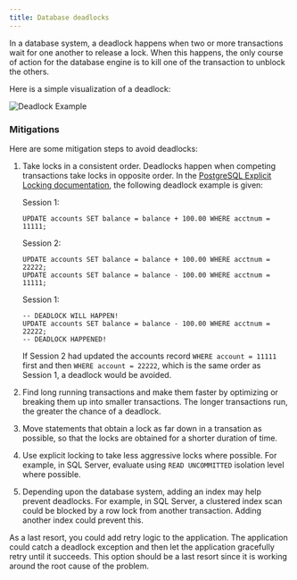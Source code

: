 ```yaml
---
title: Database deadlocks
---
```


In a database system, a deadlock happens when two or more transactions wait for one another to release a lock.  When this happens, the only course of action for the database engine is to kill one  of the transaction to unblock the others.

Here is a simple visualization of a deadlock:

![Deadlock Example](/database-deadlocks/deadlock.png)

### Mitigations

Here are some mitigation steps to avoid deadlocks:

1. Take locks in a consistent order.  Deadlocks happen when competing transactions take locks in opposite order.  In the [PostgreSQL Explicit Locking documentation](https://www.postgresql.org/docs/current/explicit-locking.html#LOCKING-DEADLOCKS), the following deadlock example is given:

    Session 1:
    ```
    UPDATE accounts SET balance = balance + 100.00 WHERE acctnum = 11111;
    ```

    Session 2:
    ```
    UPDATE accounts SET balance = balance + 100.00 WHERE acctnum = 22222;
    UPDATE accounts SET balance = balance - 100.00 WHERE acctnum = 11111;
    ```

    Session 1:
    ```
    -- DEADLOCK WILL HAPPEN!
    UPDATE accounts SET balance = balance - 100.00 WHERE acctnum = 22222;
    -- DEADLOCK HAPPENED!
    ```

    If Session 2 had updated the accounts record `WHERE account = 11111` first and then `WHERE account = 22222`, which is the same order as Session 1, a deadlock would be avoided.
1. Find long running transactions and make them faster by optimizing or breaking them up into smaller transactions.  The longer transactions run, the greater the chance of a deadlock.
1. Move statements that obtain a lock as far down in a transation as possible, so that the locks are obtained for a shorter duration of time.
1. Use explicit locking to take less aggressive locks where possible.  For example, in SQL Server, evaluate using `READ UNCOMMITTED` isolation level where possible.
1. Depending upon the database system, adding an index may help prevent deadlocks.  For example, in SQL Server, a clustered index scan could be blocked by a row lock from another transaction.  Adding another index could prevent this.


As a last resort, you could add retry logic to the application.  The application could catch a deadlock exception and then let the application gracefully retry until it succeeds.  This option should be a last resort since it is working around the root cause of the problem.
